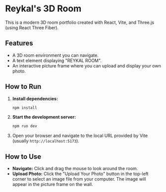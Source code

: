 # Reykal's 3D Room

This is a modern 3D room portfolio created with React, Vite, and Three.js (using React Three Fiber).

## Features

- A 3D room environment you can navigate.
- A text element displaying "REYKAL ROOM".
- An interactive picture frame where you can upload and display your own photo.

## How to Run

1.  **Install dependencies:**
    ```bash
    npm install
    ```

2.  **Start the development server:**
    ```bash
    npm run dev
    ```

3.  Open your browser and navigate to the local URL provided by Vite (usually `http://localhost:5173`).

## How to Use

- **Navigate:** Click and drag the mouse to look around the room.
- **Upload Photo:** Click the "Upload Your Photo" button in the top-left corner to select an image file from your computer. The image will appear in the picture frame on the wall.

